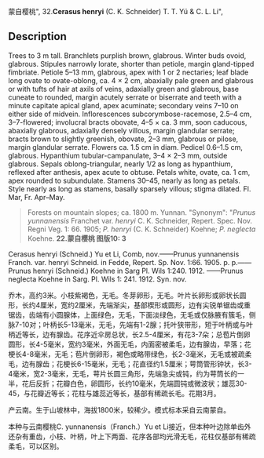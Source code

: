 蒙自樱桃",
32.**Cerasus henryi** (C. K. Schneider) T. T. Yü & C. L. Li",

## Description
Trees to 3 m tall. Branchlets purplish brown, glabrous. Winter buds ovoid, glabrous. Stipules narrowly lorate, shorter than petiole, margin gland-tipped fimbriate. Petiole 5–13 mm, glabrous, apex with 1 or 2 nectaries; leaf blade long ovate to ovate-oblong, ca. 4 × 2 cm, abaxially pale green and glabrous or with tufts of hair at axils of veins, adaxially green and glabrous, base cuneate to rounded, margin acutely serrate or biserrate and teeth with a minute capitate apical gland, apex acuminate; secondary veins 7–10 on either side of midvein. Inflorescences subcorymbose-racemose, 2.5–4 cm, 3–7-flowered; involucral bracts obovate, 4–5 × ca. 3 mm, soon caducous, abaxially glabrous, adaxially densely villous, margin glandular serrate; bracts brown to slightly greenish, obovate, 2–3 mm, glabrous or pilose, margin glandular serrate. Flowers ca. 1.5 cm in diam. Pedicel 0.6–1.5 cm, glabrous. Hypanthium tubular-campanulate, 3–4 × 2–3 mm, outside glabrous. Sepals oblong-triangular, nearly 1/2 as long as hypanthium, reflexed after anthesis, apex acute to obtuse. Petals white, ovate, ca. 1 cm, apex rounded to subundulate. Stamens 30–45, nearly as long as petals. Style nearly as long as stamens, basally sparsely villous; stigma dilated. Fl. Mar, Fr. Apr–May.

> Forests on mountain slopes; ca. 1800 m. Yunnan.
  "Synonym": "*Prunus yunnanensis* Franchet var. *henryi* C. K. Schneider, Repert. Spec. Nov. Regni Veg. 1: 66. 1905; *P. henryi* (C. K. Schneider) Koehne; *P. neglecta* Koehne.
**22.蒙自樱桃 图版10: 3**

Cerasus henryi (Schneid.) Yu et Li, Comb, nov.——Prunus yunnanensis Franch. var. henryi Schneid. in Fedde, Repert. Sp. Nov. 1:66. 1905. p. p.——Prunus henryi (Schneid.) Koehne in Sarg Pl. Wils 1:240. 1912. ——Prunus neglecta Koehne in Sarg. Pl. Wils 1: 241. 1912. Syn. nov.

乔木，高约3米。小枝紫褐色，无毛。冬芽卵形，无毛。叶片长卵形或卵状长圆形，长约4厘米，宽约2厘米，先端渐尖，基部楔形或圆形，边有尖锐单锯齿或重锯齿，齿端有小圆腺体，上面绿色，无毛，下面淡绿色，无毛或仅脉腋有簇毛，侧脉7-10对；叶柄长5-13毫米，无毛，先端有1-2腺；托叶狭带形，短于叶柄或与叶柄近等长，边有腺齿。花序近伞房总状，长2.5-4厘米，有花3-7朵；总苞片倒卵圆形，长4-5毫米，宽约3毫米，外面无毛，内面密被柔毛，边有腺齿，早落；花梗长4-8毫米，无毛；苞片倒卵形，褐色或略带绿色，长2-3毫米，无毛或被疏柔毛，边有腺齿；花梗长6-15毫米，无毛；花直径约1.5厘米；萼筒管形钟状，长3-4毫米，宽2-3毫米，无毛，萼片长圆三角形，先端急尖或钝，约为萼筒长的一半，花后反折；花瓣白色，卵圆形，长约10毫米，先端圆钝或微波状；雄蕊30-45，与花瓣近等长；花柱与雄蕊近等长，基部有稀疏长毛。花期3月。

产云南。生于山坡林中，海拔1800米，较稀少。模式标本采自云南蒙自。

本种与云南樱桃C. yunnanensis（Franch.）Yu et Li接近，但本种叶边除单齿外还杂有重齿，小枝、叶柄，叶上下两面、花序各部均光滑无毛，花柱仅基部有稀疏柔毛，可以区别。
